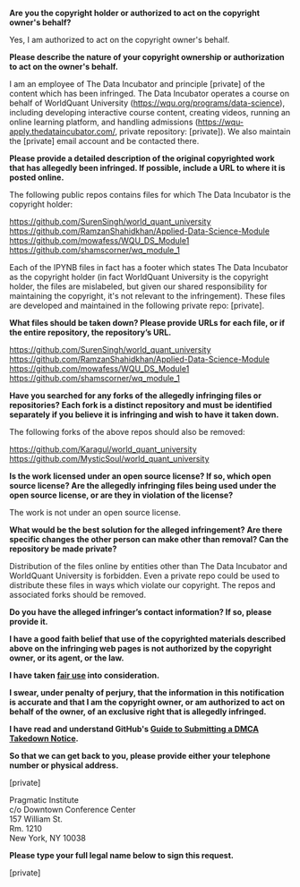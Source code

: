 **Are you the copyright holder or authorized to act on the copyright owner's behalf?**  
  
Yes, I am authorized to act on the copyright owner's behalf.  
  
**Please describe the nature of your copyright ownership or authorization to act on the owner's behalf.**  
  
I am an employee of The Data Incubator and principle [private] of the content which has been infringed. The Data Incubator operates a course on behalf of WorldQuant University (https://wqu.org/programs/data-science), including developing interactive course content, creating videos, running an online learning platform, and handling admissions (https://wqu-apply.thedataincubator.com/, private repository: [private]). We also maintain the [private] email account and be contacted there.  
  
**Please provide a detailed description of the original copyrighted work that has allegedly been infringed. If possible, include a URL to where it is posted online.**  
  
The following public repos contains files for which The Data Incubator is the copyright holder:  
  
https://github.com/SurenSingh/world_quant_university  
https://github.com/RamzanShahidkhan/Applied-Data-Science-Module  
https://github.com/mowafess/WQU_DS_Module1  
https://github.com/shamscorner/wq_module_1  
  
Each of the IPYNB files in fact has a footer which states The Data Incubator as the copyright holder (in fact WorldQuant University is the copyright holder, the files are mislabeled, but given our shared responsibility for maintaining the copyright, it's not relevant to the infringement). These files are developed and maintained in the following private repo: [private].  
  
**What files should be taken down? Please provide URLs for each file, or if the entire repository, the repository’s URL.**  
  
https://github.com/SurenSingh/world_quant_university  
https://github.com/RamzanShahidkhan/Applied-Data-Science-Module  
https://github.com/mowafess/WQU_DS_Module1  
https://github.com/shamscorner/wq_module_1  
  
**Have you searched for any forks of the allegedly infringing files or repositories? Each fork is a distinct repository and must be identified separately if you believe it is infringing and wish to have it taken down.**  
  
The following forks of the above repos should also be removed:  
  
https://github.com/Karagul/world_quant_university  
https://github.com/MysticSoul/world_quant_university  
  
**Is the work licensed under an open source license? If so, which open source license? Are the allegedly infringing files being used under the open source license, or are they in violation of the license?**  
  
The work is not under an open source license.  
  
**What would be the best solution for the alleged infringement? Are there specific changes the other person can make other than removal? Can the repository be made private?**  
  
Distribution of the files online by entities other than The Data Incubator and WorldQuant University is forbidden. Even a private repo could be used to distribute these files in ways which violate our copyright. The repos and associated forks should be removed.  
  
**Do you have the alleged infringer’s contact information? If so, please provide it.**  
  
**I have a good faith belief that use of the copyrighted materials described above on the infringing web pages is not authorized by the copyright owner, or its agent, or the law.**  
  
**I have taken <a href="https://www.lumendatabase.org/topics/22">fair use</a> into consideration.**  
  
**I swear, under penalty of perjury, that the information in this notification is accurate and that I am the copyright owner, or am authorized to act on behalf of the owner, of an exclusive right that is allegedly infringed.**  
  
**I have read and understand GitHub's <a href="https://help.github.com/articles/guide-to-submitting-a-dmca-takedown-notice/">Guide to Submitting a DMCA Takedown Notice</a>.**  
  
**So that we can get back to you, please provide either your telephone number or physical address.**  
  
[private]  

Pragmatic Institute  
c/o Downtown Conference Center  
157 William St.  
Rm. 1210  
New York, NY 10038  
  
**Please type your full legal name below to sign this request.**  
  
[private]  
